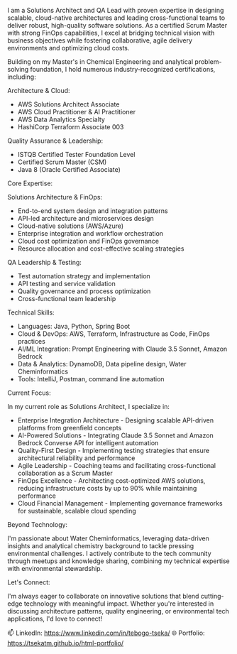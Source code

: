 I am a Solutions Architect and QA Lead with proven expertise in designing scalable, cloud-native architectures and leading cross-functional teams to deliver robust, high-quality software solutions. As a certified Scrum Master with strong FinOps capabilities, I excel at bridging technical vision with business objectives while fostering collaborative, agile delivery environments and optimizing cloud costs.

Building on my Master's in Chemical Engineering and analytical problem-solving foundation, I hold numerous industry-recognized certifications, including:

Architecture & Cloud:
- AWS Solutions Architect Associate
- AWS Cloud Practitioner & AI Practitioner
- AWS Data Analytics Specialty
- HashiCorp Terraform Associate 003

Quality Assurance & Leadership:
- ISTQB Certified Tester Foundation Level
- Certified Scrum Master (CSM)
- Java 8 (Oracle Certified Associate)

Core Expertise:

Solutions Architecture & FinOps:
- End-to-end system design and integration patterns
- API-led architecture and microservices design
- Cloud-native solutions (AWS/Azure)
- Enterprise integration and workflow orchestration
- Cloud cost optimization and FinOps governance
- Resource allocation and cost-effective scaling strategies

QA Leadership & Testing:
- Test automation strategy and implementation
- API testing and service validation
- Quality governance and process optimization
- Cross-functional team leadership

Technical Skills:
- Languages: Java, Python, Spring Boot
- Cloud & DevOps: AWS, Terraform, Infrastructure as Code, FinOps practices
- AI/ML Integration: Prompt Engineering with Claude 3.5 Sonnet, Amazon Bedrock
- Data & Analytics: DynamoDB, Data pipeline design, Water Cheminformatics
- Tools: IntelliJ, Postman, command line automation

Current Focus:

In my current role as Solutions Architect, I specialize in:

- Enterprise Integration Architecture - Designing scalable API-driven platforms from greenfield concepts
- AI-Powered Solutions - Integrating Claude 3.5 Sonnet and Amazon Bedrock Converse API for intelligent automation
- Quality-First Design - Implementing testing strategies that ensure architectural reliability and performance
- Agile Leadership - Coaching teams and facilitating cross-functional collaboration as a Scrum Master
- FinOps Excellence - Architecting cost-optimized AWS solutions, reducing infrastructure costs by up to 90% while maintaining performance
- Cloud Financial Management - Implementing governance frameworks for sustainable, scalable cloud spending

Beyond Technology:

I'm passionate about Water Cheminformatics, leveraging data-driven insights and analytical chemistry background to tackle pressing environmental challenges. I actively contribute to the tech community through meetups and knowledge sharing, combining my technical expertise with environmental stewardship.

Let's Connect:

I'm always eager to collaborate on innovative solutions that blend cutting-edge technology with meaningful impact. Whether you're interested in discussing architecture patterns, quality engineering, or environmental tech applications, I'd love to connect!

📫 LinkedIn: https://www.linkedin.com/in/tebogo-tseka/
🌐 Portfolio: https://tsekatm.github.io/html-portfolio/
